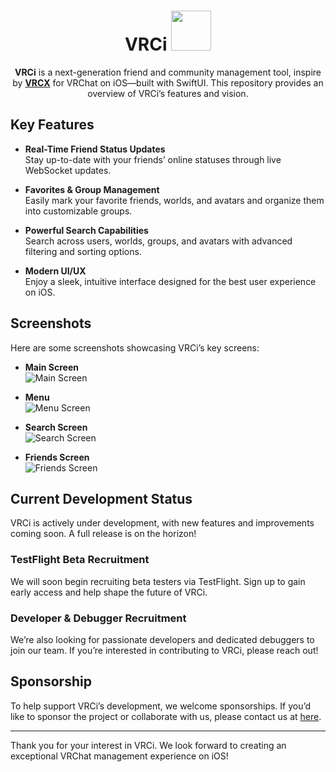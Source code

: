 <div align="center">

# VRCi <img src="./icon/icon.png" width="64" height="64"> </img> 

**VRCi** is a next-generation friend and community management tool, inspire by [**VRCX**](https://github.com/vrcx-team/VRCX) for VRChat on iOS—built with SwiftUI. This repository provides an overview of VRCi’s features and vision.

<div align="left">

## Key Features

- **Real-Time Friend Status Updates**  
  Stay up-to-date with your friends’ online statuses through live WebSocket updates.

- **Favorites & Group Management**  
  Easily mark your favorite friends, worlds, and avatars and organize them into customizable groups.

- **Powerful Search Capabilities**  
  Search across users, worlds, groups, and avatars with advanced filtering and sorting options.

- **Modern UI/UX**  
  Enjoy a sleek, intuitive interface designed for the best user experience on iOS.

## Screenshots

Here are some screenshots showcasing VRCi’s key screens:

- **Main Screen**  
  ![Main Screen](./img/main.jpg)

- **Menu**  
  ![Menu Screen](./img/sidemenu.jpg)

- **Search Screen**  
  ![Search Screen](./img/search.jpg)

- **Friends Screen**  
  ![Friends Screen](./img/friendprofile.jpg)

## Current Development Status

VRCi is actively under development, with new features and improvements coming soon. A full release is on the horizon!

### TestFlight Beta Recruitment

We will soon begin recruiting beta testers via TestFlight. Sign up to gain early access and help shape the future of VRCi.

### Developer & Debugger Recruitment

We’re also looking for passionate developers and dedicated debuggers to join our team. If you’re interested in contributing to VRCi, please reach out!

## Sponsorship

To help support VRCi’s development, we welcome sponsorships. If you’d like to sponsor the project or collaborate with us, please contact us at [here](mailto:mk0-w5i9sw4a@proton.me).

---

Thank you for your interest in VRCi. We look forward to creating an exceptional VRChat management experience on iOS!
